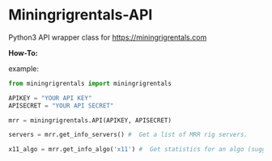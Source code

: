 # Miningrigrentals-API
Python3 API wrapper class for https://miningrigrentals.com

<b>How-To:</b></br>

example:

```python
from miningrigrentals import miningrigrentals

APIKEY = "YOUR API KEY"
APISECRET = "YOUR API SECRET"

mrr = miningrigrentals.API(APIKEY, APISECRET)

servers = mrr.get_info_servers() #  Get a list of MRR rig servers.

x11_algo = mrr.get_info_algo('x11') #  Get statistics for an algo (suggested price, unit information, current rented hash/etc)

```

